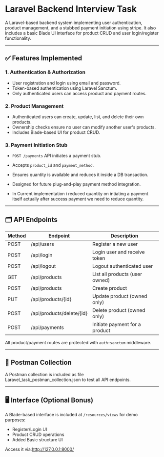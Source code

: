 # Laravel Backend Interview Task

A Laravel-based backend system implementing user authentication, product management, and a stubbed payment initiation using stripe. It also includes a basic Blade UI interface for product CRUD and user login/register functionality.

---

## ✅ Features Implemented

### 1. Authentication & Authorization
- User registration and login using email and password.
- Token-based authentication using Laravel Sanctum.
- Only authenticated users can access product and payment routes.

### 2. Product Management
- Authenticated users can create, update, list, and delete their own products.
- Ownership checks ensure no user can modify another user's products.
- Includes Blade-based UI for product CRUD.

### 3. Payment Initiation Stub
- `POST /payments` API initiates a payment stub.
- Accepts `product_id` and `payment_method`.
- Ensures quantity is available and reduces it inside a DB transaction.
- Designed for future plug-and-play payment method integration.

- In Current implementation i reduced quantity on intiating a payment itself actually after success payment we need to reduce quantity.

---

## 🗂 API Endpoints

| Method | Endpoint                   | Description                     |
|--------|----------------------------|---------------------------------|
| POST   | /api/users                 | Register a new user             |
| POST   | /api/login                 | Login user and receive token    |
| POST   | /api/logout                | Logout authenticated user       |
| GET    | /api/products              | List all products (user owned)  |
| POST   | /api/products              | Create product                  |
| PUT    | /api/products/{id}         | Update product (owned only)     |
| POST   | /api/products/delete/{id}  | Delete product (owned only)     |
| POST   | /api/payments              | Initiate payment for a product  |

All product/payment routes are protected with `auth:sanctum` middleware.

---

## 🧪 Postman Collection

A Postman collection is included as file Laravel_task_postman_collection.json to test all API endpoints.

---

## 🖥 Interface (Optional Bonus)

A Blade-based interface is included at `/resources/views` for demo purposes:
- Register/Login UI 
- Product CRUD operations
- Added Basic structure UI

Access it via:http://127.0.0.1:8000/
